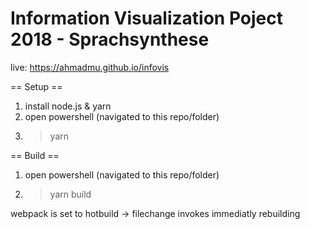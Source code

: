 # Information Visualization Poject 2018 - Sprachsynthese

live: https://ahmadmu.github.io/infovis

== Setup ==

1. install node.js & yarn
2. open powershell (navigated to this repo/folder)
3. > yarn

== Build ==
1. open powershell (navigated to this repo/folder)
2. > yarn build

webpack is set to hotbuild -> filechange invokes immediatly rebuilding
